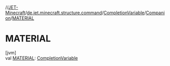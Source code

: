 //[JET-Minecraft](../../../../index.md)/[de.jet.minecraft.structure.command](../../index.md)/[CompletionVariable](../index.md)/[Companion](index.md)/[MATERIAL](-m-a-t-e-r-i-a-l.md)

# MATERIAL

[jvm]\
val [MATERIAL](-m-a-t-e-r-i-a-l.md): [CompletionVariable](../index.md)
